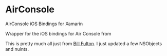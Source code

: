 # AirConsole
AirConsole iOS Bindings for Xamarin

Wrapper for the iOS bindings for Air Console from 

This is pretty much all just from [Bill Fulton](http://www.get-console.com/forum/viewtopic.php?f=12&t=1020&p=1583).  I just updated a few NSObjects and nuints.
